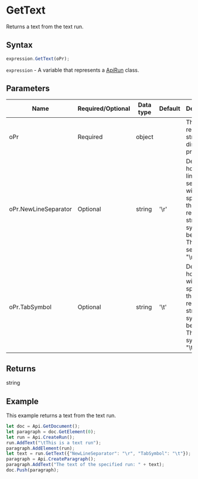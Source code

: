 # GetText

Returns a text from the text run.

## Syntax

```javascript
expression.GetText(oPr);
```

`expression` - A variable that represents a [ApiRun](../ApiRun.md) class.

## Parameters

| **Name** | **Required/Optional** | **Data type** | **Default** | **Description** |
| ------------- | ------------- | ------------- | ------------- | ------------- |
| oPr | Required | object |  | The resulting string display properties. |
| oPr.NewLineSeparator | Optional | string | '\r' | Defines how the line separator will be specified in the resulting string. Any symbol can be used. The default separator is "\r". |
| oPr.TabSymbol | Optional | string | '\t' | Defines how the tab will be specified in the resulting string. Any symbol can be used. The default symbol is "\t". |

## Returns

string

## Example

This example returns a text from the text run.

```javascript editor-docx
let doc = Api.GetDocument();
let paragraph = doc.GetElement(0);
let run = Api.CreateRun();
run.AddText("\tThis is a text run");
paragraph.AddElement(run);
let text = run.GetText({"NewLineSeparator": "\r", "TabSymbol": "\t"});
paragraph = Api.CreateParagraph();
paragraph.AddText("The text of the specified run: " + text);
doc.Push(paragraph);
```
